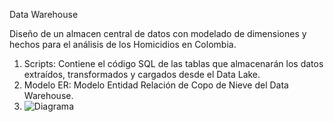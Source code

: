 Data Warehouse

Diseño de un almacen central de datos con modelado de dimensiones y hechos para el análisis de los Homicidios en Colombia.

1. Scripts: Contiene el código SQL de las tablas que almacenarán los datos extraídos, transformados y cargados desde el Data Lake.
2. Modelo ER: Modelo Entidad Relación de Copo de Nieve del Data Warehouse.
3. ![Diagrama](https://github.com/user-attachments/assets/37a96a85-3825-4ee9-9733-15e04a80855a)
